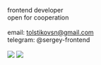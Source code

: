 frontend developer<br/>
open for cooperation<br/>
<br/>
email: tolstikovsn@gmail.com<br/>
telegram: @sergey-frontend<br/>
<br/>
<img src="https://img.shields.io/badge/TYPESCRIPT-007acc?style=flat&logo=typescript&logoColor=white">
<img src="https://img.shields.io/badge/REACT-357A92?style=flat&logo=REACT&logoColor=white">






